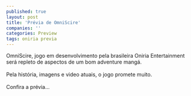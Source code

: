 ```yaml
---
published: true
layout: post
title: 'Prévia de OmniScire'
companies: ''
categories: Preview
tags: oniria previa
---
```

OmniScire, jogo em desenvolvimento pela brasileira Oniria Entertainment
  será repleto de aspectos de um bom adventure mangá.<br /><br />Pela história, imagens e video atuais, o jogo promete muito.<br /><br />Confira a prévia...

